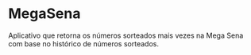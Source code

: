# MegaSena
Aplicativo que retorna os números sorteados mais vezes na Mega Sena com base no histórico de números sorteados.

